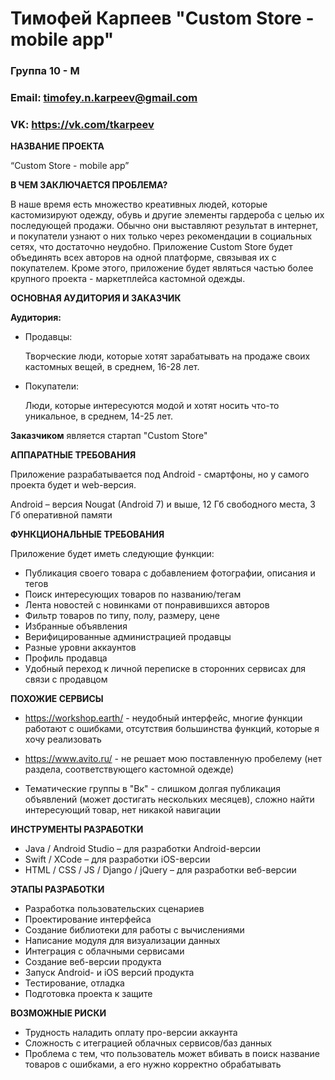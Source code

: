 # Тимофей Карпеев "Custom Store - mobile app"

### Группа 10 - М
### Email: timofey.n.karpeev@gmail.com
### VK: https://vk.com/tkarpeev


**НАЗВАНИЕ ПРОЕКТА**

“Custom Store - mobile app”

**В ЧЕМ ЗАКЛЮЧАЕТСЯ ПРОБЛЕМА?**

В наше время есть множество креативных людей, которые кастомизируют одежду, обувь и другие элементы гардероба с целью их последующей продажи. Обычно они выставляют результат в интернет, и покупатели узнают о них только через рекомендации в социальных сетях, что достаточно неудобно. 
Приложение Custom Store будет объединять всех авторов на одной платформе, связывая их с покупателем. Кроме этого, приложение будет являться частью более крупного проекта - маркетплейса кастомной одежды. 


**ОСНОВНАЯ АУДИТОРИЯ И ЗАКАЗЧИК**

**Аудитория:**

  * Продавцы:
  
    Творческие люди, которые хотят зарабатывать на продаже своих кастомных вещей, в среднем, 16-28 лет.
  
  * Покупатели:
  
    Люди, которые интересуются модой и хотят носить что-то уникальное, в среднем, 14-25 лет.
 
 **Заказчиком** является стартап "Custom Store"

**АППАРАТНЫЕ ТРЕБОВАНИЯ** 

Приложение разрабатывается под Android - смартфоны, но у самого проекта будет и web-версия.

Android – версия Nougat (Android 7) и выше, 12 Гб свободного места, 3 Гб оперативной памяти

**ФУНКЦИОНАЛЬНЫЕ ТРЕБОВАНИЯ**

Приложение будет иметь следующие функции:

* Публикация своего товара с добавлением фотографии, описания и тегов
* Поиск интересующих товаров по названию/тегам
* Лента новостей с новинками от понравившихся авторов
* Фильтр товаров по типу, полу, размеру, цене
* Избранные объявления
* Верифицированные администрацией продавцы
* Разные уровни аккаунтов
* Профиль продавца
* Удобный переход к личной переписке в сторонних сервисах для связи с продавцом

**ПОХОЖИЕ СЕРВИСЫ**

* https://workshop.earth/ - неудобный интерфейс, многие функции работают с ошибками, отсутствия большинства функций, которые я хочу реализовать

* https://www.avito.ru/ - не решает мою поставленную пробелему (нет раздела, соответствующего кастомной одежде)

* Тематические группы в "Вк" - слишком долгая публикация объявлений (может достигать нескольких месяцев), сложно найти интересующий товар, нет никакой навигации


**ИНСТРУМЕНТЫ РАЗРАБОТКИ**

*	Java / Android Studio – для разработки Android-версии
*	Swift / XCode – для разработки iOS-версии
*	HTML / CSS / JS / Django / jQuery – для разработки веб-версии

**ЭТАПЫ РАЗРАБОТКИ**

*	Разработка пользовательских сценариев
*	Проектирование интерфейса
*	Создание библиотеки для работы с вычислениями
*	Написание модуля для визуализации данных
*	Интеграция с облачными сервисами
*	Создание веб-версии продукта
*	Запуск Android- и iOS версий продукта
*	Тестирование, отладка
*	Подготовка проекта к защите

**ВОЗМОЖНЫЕ РИСКИ**

* Трудность наладить оплату про-версии аккаунта
* Сложность с итеграцией облачных сервисов/баз данных
* Проблема с тем, что пользователь может вбивать в поиск название товаров с ошибками, а его нужно корректно обрабатывать
